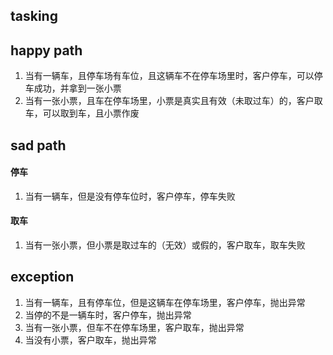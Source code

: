 ## tasking

## happy path
1. 当有一辆车，且停车场有车位，且这辆车不在停车场里时，客户停车，可以停车成功，并拿到一张小票
2. 当有一张小票，且车在停车场里，小票是真实且有效（未取过车）的，客户取车，可以取到车，且小票作废
## sad path
#### 停车
1. 当有一辆车，但是没有停车位时，客户停车，停车失败
#### 取车
1. 当有一张小票，但小票是取过车的（无效）或假的，客户取车，取车失败
## exception
1. 当有一辆车，且有停车位，但是这辆车在停车场里，客户停车，抛出异常
2. 当停的不是一辆车时，客户停车，抛出异常
3. 当有一张小票，但车不在停车场里，客户取车，抛出异常
4. 当没有小票，客户取车，抛出异常




